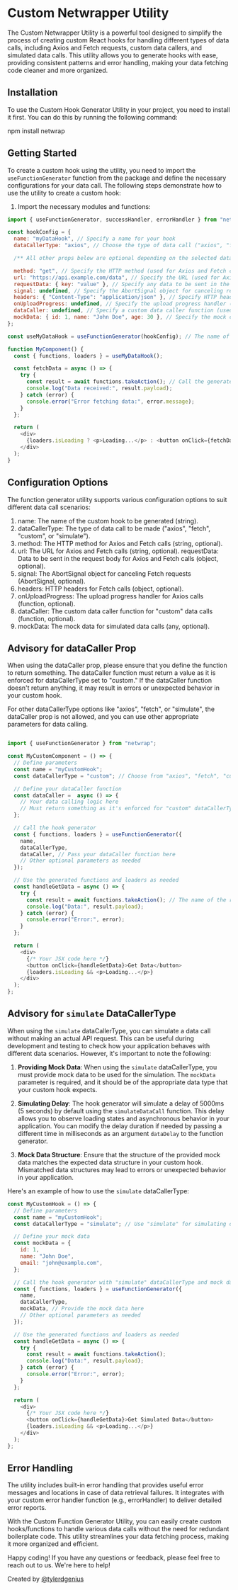 Custom Netwrapper Utility
============================

The Custom Netwrapper Utility is a powerful tool designed to simplify the process of creating custom React hooks for handling different types of data calls, including Axios and Fetch requests, custom data callers, and simulated data calls. This utility allows you to generate hooks with ease, providing consistent patterns and error handling, making your data fetching code cleaner and more organized.

Installation
------------

To use the Custom Hook Generator Utility in your project, you need to install it first. You can do this by running the following command:

npm install netwrap

Getting Started
---------------

To create a custom hook using the utility, you need to import the `useFunctionGenerator` function from the package and define the necessary configurations for your data call. The following steps demonstrate how to use the utility to create a custom hook:

1. Import the necessary modules and functions:

```javascript
import { useFunctionGenerator, successHandler, errorHandler } from "netwrap";

const hookConfig = {
  name: "myDataHook", // Specify a name for your hook
  dataCallerType: "axios", // Choose the type of data call ("axios", "fetch", "custom", or "simulate")

  /** All other props below are optional depending on the selected data caller type */

  method: "get", // Specify the HTTP method (used for Axios and Fetch calls)
  url: "https://api.example.com/data", // Specify the URL (used for Axios and Fetch calls)
  requestData: { key: "value" }, // Specify any data to be sent in the request body (used for Axios and Fetch calls)
  signal: undefined, // Specify the AbortSignal object for canceling requests (used for Fetch calls)
  headers: { "Content-Type": "application/json" }, // Specify HTTP headers (used for Fetch calls)
  onUploadProgress: undefined, // Specify the upload progress handler (used for Axios calls)
  dataCaller: undefined, // Specify a custom data caller function (used for "custom" data calls). It is technically a function that allows you to define your own data caller. Just make sure that you return the data you want exported from your function
  mockData: { id: 1, name: "John Doe", age: 30 }, // Specify the mock data for simulated data calls
};

const useMyDataHook = useFunctionGenerator(hookConfig); // The name of your hook can be anything you want

function MyComponent() {
  const { functions, loaders } = useMyDataHook();

  const fetchData = async () => {
    try {
      const result = await functions.takeAction(); // Call the generated hook function
      console.log("Data received:", result.payload);
    } catch (error) {
      console.error("Error fetching data:", error.message);
    }
  };

  return (
    <div>
      {loaders.isLoading ? <p>Loading...</p> : <button onClick={fetchData}>Fetch Data</button>}
    </div>
  );
}

```

Configuration Options
------------

The function generator utility supports various configuration options to suit different data call scenarios:

1. name: The name of the custom hook to be generated (string).
2. dataCallerType: The type of data call to be made ("axios", "fetch", "custom", or "simulate").
3. method: The HTTP method for Axios and Fetch calls (string, optional).
4. url: The URL for Axios and Fetch calls (string, optional).
requestData: Data to be sent in the request body for Axios and Fetch calls (object, optional).
5. signal: The AbortSignal object for canceling Fetch requests (AbortSignal, optional).
6. headers: HTTP headers for Fetch calls (object, optional).
7. onUploadProgress: The upload progress handler for Axios calls (function, optional).
8. dataCaller: The custom data caller function for "custom" data calls (function, optional).
9. mockData: The mock data for simulated data calls (any, optional).

Advisory for dataCaller Prop
------------

When using the dataCaller prop, please ensure that you define the function to return something. The dataCaller function must return a value as it is enforced for dataCallerType set to "custom." If the dataCaller function doesn't return anything, it may result in errors or unexpected behavior in your custom hook.

For other dataCallerType options like "axios", "fetch", or "simulate", the dataCaller prop is not allowed, and you can use other appropriate parameters for data calling.

```javascript

import { useFunctionGenerator } from "netwrap";

const MyCustomComponent = () => {
  // Define parameters
  const name = "myCustomHook";
  const dataCallerType = "custom"; // Choose from "axios", "fetch", "custom", or "simulate"

  // Define your dataCaller function
  const dataCaller =  async () => {
    // Your data calling logic here
    // Must return something as it's enforced for "custom" dataCallerType
  };

  // Call the hook generator
  const { functions, loaders } = useFunctionGenerator({
    name,
    dataCallerType,
    dataCaller, // Pass your dataCaller function here
    // Other optional parameters as needed
  });

  // Use the generated functions and loaders as needed
  const handleGetData = async () => {
    try {
      const result = await functions.takeAction(); // The name of the returned hook is determined by the name passed in the function generator
      console.log("Data:", result.payload);
    } catch (error) {
      console.error("Error:", error);
    }
  };

  return (
    <div>
      {/* Your JSX code here */}
      <button onClick={handleGetData}>Get Data</button>
      {loaders.isLoading && <p>Loading...</p>}
    </div>
  );
};


```

Advisory for `simulate` DataCallerType
------------

When using the `simulate` dataCallerType, you can simulate a data call without making an actual API request. This can be useful during development and testing to check how your application behaves with different data scenarios. However, it's important to note the following:

1. **Providing Mock Data**: When using the `simulate` dataCallerType, you must provide mock data to be used for the simulation. The `mockData` parameter is required, and it should be of the appropriate data type that your custom hook expects.

2. **Simulating Delay**: The hook generator will simulate a delay of 5000ms (5 seconds) by default using the `simulateDataCall` function. This delay allows you to observe loading states and asynchronous behavior in your application. You can modify the delay duration if needed by passing a different time in milliseconds as an argument `dataDelay` to the function generator.

3. **Mock Data Structure**: Ensure that the structure of the provided mock data matches the expected data structure in your custom hook. Mismatched data structures may lead to errors or unexpected behavior in your application.

Here's an example of how to use the `simulate` dataCallerType:

```javascript
const MyCustomHook = () => {
  // Define parameters
  const name = "myCustomHook";
  const dataCallerType = "simulate"; // Use "simulate" for simulating data

  // Define your mock data
  const mockData = {
    id: 1,
    name: "John Doe",
    email: "john@example.com",
  };

  // Call the hook generator with "simulate" dataCallerType and mock data
  const { functions, loaders } = useFunctionGenerator({
    name,
    dataCallerType,
    mockData, // Provide the mock data here
    // Other optional parameters as needed
  });

  // Use the generated functions and loaders as needed
  const handleGetData = async () => {
    try {
      const result = await functions.takeAction();
      console.log("Data:", result.payload);
    } catch (error) {
      console.error("Error:", error);
    }
  };

  return (
    <div>
      {/* Your JSX code here */}
      <button onClick={handleGetData}>Get Simulated Data</button>
      {loaders.isLoading && <p>Loading...</p>}
    </div>
  );
};

```



Error Handling
------------

The utility includes built-in error handling that provides useful error messages and locations in case of data retrieval failures. It integrates with your custom error handler function (e.g., errorHandler) to deliver detailed error reports.

With the Custom Function Generator Utility, you can easily create custom hooks/functions to handle various data calls without the need for redundant boilerplate code. This utility streamlines your data fetching process, making it more organized and efficient.

Happy coding! If you have any questions or feedback, please feel free to reach out to us. We're here to help!

Created by [@tylerdgenius](https://github.com/tylerdgenius)